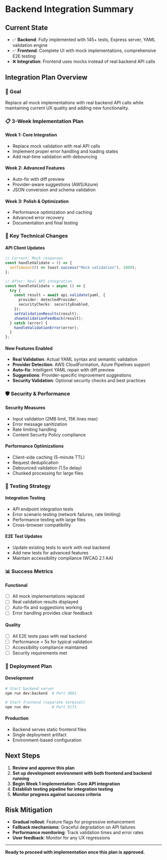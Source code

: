 # Backend Integration Summary

## Current State

- ✅ **Backend**: Fully implemented with 145+ tests, Express server, YAML validation engine
- ✅ **Frontend**: Complete UI with mock implementations, comprehensive E2E testing
- ❌ **Integration**: Frontend uses mocks instead of real backend API calls

## Integration Plan Overview

### 🎯 Goal

Replace all mock implementations with real backend API calls while maintaining current UX quality and adding new functionality.

### 📋 3-Week Implementation Plan

#### Week 1: Core Integration

- Replace mock validation with real API calls
- Implement proper error handling and loading states
- Add real-time validation with debouncing

#### Week 2: Advanced Features

- Auto-fix with diff preview
- Provider-aware suggestions (AWS/Azure)
- JSON conversion and schema validation

#### Week 3: Polish & Optimization

- Performance optimization and caching
- Advanced error recovery
- Documentation and final testing

### 🔧 Key Technical Changes

#### API Client Updates

```typescript
// Current: Mock responses
const handleValidate = () => {
  setTimeout(() => toast.success("Mock validation"), 1000);
};

// After: Real API integration
const handleValidate = async () => {
  try {
    const result = await api.validate(yaml, {
      provider: detectedProvider,
      securityChecks: securityEnabled,
    });
    setValidationResults(result);
    showValidationFeedback(result);
  } catch (error) {
    handleValidationError(error);
  }
};
```

#### New Features Enabled

- **Real Validation**: Actual YAML syntax and semantic validation
- **Provider Detection**: AWS CloudFormation, Azure Pipelines support
- **Auto-fix**: Intelligent YAML repair with diff preview
- **Suggestions**: Provider-specific improvement suggestions
- **Security Validation**: Optional security checks and best practices

### 🛡️ Security & Performance

#### Security Measures

- Input validation (2MB limit, 15K lines max)
- Error message sanitization
- Rate limiting handling
- Content Security Policy compliance

#### Performance Optimizations

- Client-side caching (5-minute TTL)
- Request deduplication
- Debounced validation (1.5s delay)
- Chunked processing for large files

### 🧪 Testing Strategy

#### Integration Testing

- API endpoint integration tests
- Error scenario testing (network failures, rate limiting)
- Performance testing with large files
- Cross-browser compatibility

#### E2E Test Updates

- Update existing tests to work with real backend
- Add new tests for advanced features
- Maintain accessibility compliance (WCAG 2.1 AA)

### 📊 Success Metrics

#### Functional

- [ ] All mock implementations replaced
- [ ] Real validation results displayed
- [ ] Auto-fix and suggestions working
- [ ] Error handling provides clear feedback

#### Quality

- [ ] All E2E tests pass with real backend
- [ ] Performance < 5s for typical validation
- [ ] Accessibility compliance maintained
- [ ] Security requirements met

### 🚀 Deployment Plan

#### Development

```bash
# Start backend server
npm run dev:backend  # Port 3001

# Start frontend (separate terminal)
npm run dev          # Port 5173
```

#### Production

- Backend serves static frontend files
- Single deployment artifact
- Environment-based configuration

## Next Steps

1. **Review and approve this plan**
2. **Set up development environment with both frontend and backend running**
3. **Begin Week 1 implementation: Core API integration**
4. **Establish testing pipeline for integration testing**
5. **Monitor progress against success criteria**

## Risk Mitigation

- **Gradual rollout**: Feature flags for progressive enhancement
- **Fallback mechanisms**: Graceful degradation on API failures
- **Performance monitoring**: Track validation times and error rates
- **User feedback**: Monitor for any UX regressions

---

**Ready to proceed with implementation once this plan is approved.**
